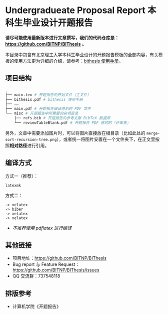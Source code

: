 # Undergradueate Proposal Report 本科生毕业设计开题报告

**请尽可能使用最新版本进行文章撰写，我们的代码仓库是：https://github.com/BITNP/BIThesis 。**

本目录中包含有北京理工大学本科生毕业设计的开题报告模板的全部内容，有关模板的使用方法更为详细的介绍，请参考：[bithesis 使用手册](./bithesis.pdf)。

## 项目结构

```sh
.
├── main.tex # 开题报告的开始文件（主文件）
├── bithesis.pdf # bithesis 使用手册
├── ……
├── main.pdf # 开题报告编译得到的 PDF 文件
└── misc # 开题报告中所需要的杂项目录
    ├── refs.bib # 开题报告的参考文献 BibTeX 数据库
    └── reviewTableBlank.pdf # 开题报告 PDF 格式的「评审表」
```

另外，文章中需要添加图片时，可以将图片直接放在根目录（比如此处的 `merge-sort-recursion-tree.png`），或者统一将图片安置在一个文件夹下，在正文里按照**相对路径**进行引用。

## 编译方式

方式一（推荐）：
```
latexmk
```

方式二：
```
-> xelatex
-> biber
-> xelatex
-> xelatex
```

- *不推荐使用 pdflatex 进行编译*

## 其他链接

- 项目地址：https://github.com/BITNP/BIThesis
- Bug report 与 Feature Request：https://github.com/BITNP/BIThesis/issues
- QQ 交流群：737548118

## 排版参考

- 计算机学院《开题报告》
